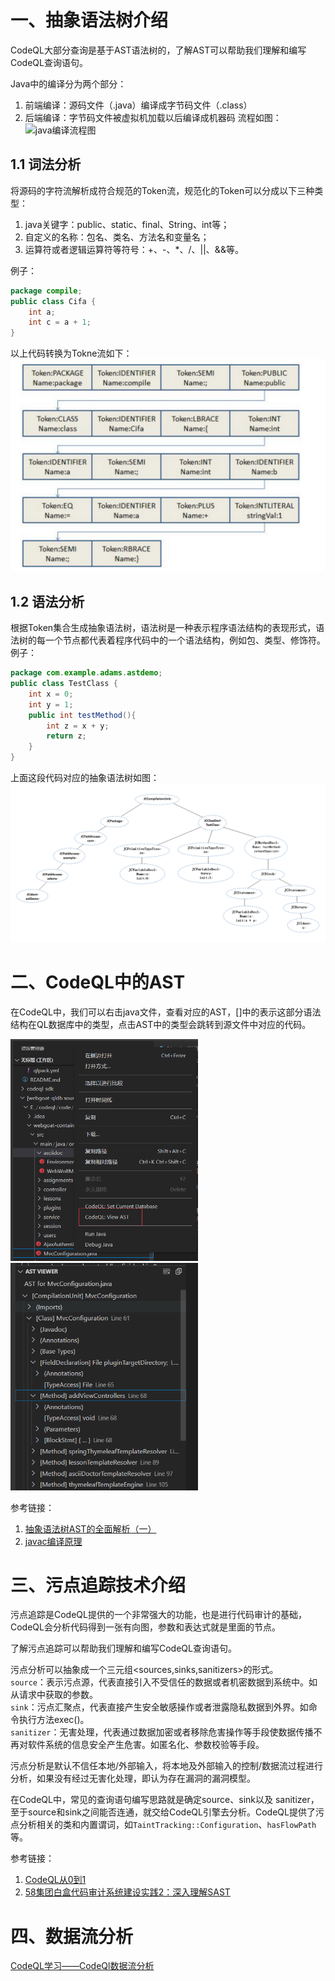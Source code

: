 # 一、抽象语法树介绍
CodeQL大部分查询是基于AST语法树的，了解AST可以帮助我们理解和编写CodeQL查询语句。

Java中的编译分为两个部分：
1. 前端编译：源码文件（.java）编译成字节码文件（.class）
2. 后端编译：字节码文件被虚拟机加载以后编译成机器码
流程如图：<br>
![java编译流程图](https://github.com/pananas1/CodeQLNote/tree/main/img/v2-e33e459db6a3f63ac0975a2f5f813cfd_r.jpg)
## 1.1 词法分析
将源码的字符流解析成符合规范的Token流，规范化的Token可以分成以下三种类型：
1. java关键字：public、static、final、String、int等；
2. 自定义的名称：包名、类名、方法名和变量名；
3. 运算符或者逻辑运算符等符号：+、-、*、/、||、&&等。

例子：
```java
package compile;
public class Cifa {
    int a;
    int c = a + 1;
}
```
以上代码转换为Tokne流如下：<br>
![Token流](..\img\990532-20161001122058500-93135086.png)
## 1.2 语法分析
根据Token集合生成抽象语法树，语法树是一种表示程序语法结构的表现形式，语法树的每一个节点都代表着程序代码中的一个语法结构，例如包、类型、修饰符。<br>
例子：
```java
package com.example.adams.astdemo;
public class TestClass {
    int x = 0;
    int y = 1;
    public int testMethod(){
        int z = x + y;
        return z;
    }
}
```
上面这段代码对应的抽象语法树如图：<br>
![抽象语法树](md\img\11238893-fdca37e67c4c028d.png)

# 二、CodeQL中的AST
在CodeQL中，我们可以右击java文件，查看对应的AST，[]中的表示这部分语法结构在QL数据库中的类型，点击AST中的类型会跳转到源文件中对应的代码。

<img src="md\img\RTODEC{K16LRS5WB]][RH1W.png" width = "300" alt="img1" />
<img src="md\img\img2.png" width = "300" alt="img2" />

参考链接：
1. [抽象语法树AST的全面解析（一）](https://www.jianshu.com/p/ff8ec920f5b9)
2. [javac编译原理](https://www.cnblogs.com/wade-luffy/p/5925728.html)

# 三、污点追踪技术介绍
污点追踪是CodeQL提供的一个非常强大的功能，也是进行代码审计的基础，CodeQL会分析代码得到一张有向图，参数和表达式就是里面的节点。

了解污点追踪可以帮助我们理解和编写CodeQL查询语句。

污点分析可以抽象成一个三元组<sources,sinks,sanitizers>的形式。<br>
`source`：表示污点源，代表直接引入不受信任的数据或者机密数据到系统中。如从请求中获取的参数。<br>
`sink`：污点汇聚点，代表直接产生安全敏感操作或者泄露隐私数据到外界。如命令执行方法exec()。<br>
`sanitizer`：无害处理，代表通过数据加密或者移除危害操作等手段使数据传播不再对软件系统的信息安全产生危害。如匿名化、参数校验等手段。

污点分析是默认不信任本地/外部输入，将本地及外部输入的控制/数据流过程进行分析，如果没有经过无害化处理，即认为存在漏洞的漏洞模型。

在CodeQL中，常见的查询语句编写思路就是确定source、sink以及
sanitizer，至于source和sink之间能否连通，就交给CodeQL引擎去分析。CodeQL提供了污点分析相关的类和内置谓词，如`TaintTracking::Configuration`、`hasFlowPath`等。

参考链接：
1. [CodeQL从0到1](https://www.freebuf.com/sectool/291433.html)
2. [58集团白盒代码审计系统建设实践2：深入理解SAST
](https://www.freebuf.com/articles/es/269266.html)

# 四、数据流分析
[CodeQL学习——CodeQl数据流分析](https://www.cnblogs.com/goodhacker/p/13583650.html)
